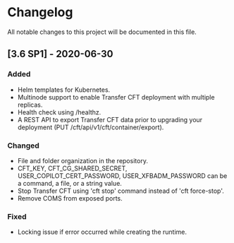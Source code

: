 # Changelog
All notable changes to this project will be documented in this file.
 
## [3.6 SP1] - 2020-06-30

### Added
- Helm templates for Kubernetes.
- Multinode support to enable Transfer CFT deployment with multiple replicas.
- Health check using /healthz.
- A REST API to export Transfer CFT data prior to upgrading your deployment (PUT /cft/api/v1/cft/container/export).
 
### Changed
- File and folder organization in the repository.
- CFT_KEY, CFT_CG_SHARED_SECRET, USER_COPILOT_CERT_PASSWORD, USER_XFBADM_PASSWORD can be a command, a file, or a string value.
- Stop Transfer CFT using 'cft stop' command instead of 'cft force-stop'.
- Remove COMS from exposed ports.
 
### Fixed
- Locking issue if error occurred while creating the runtime.